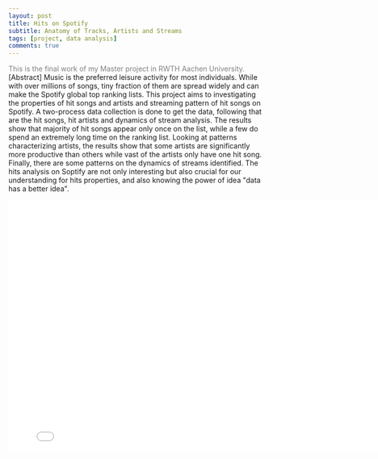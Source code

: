 ```yaml
---
layout: post
title: Hits on Spotify
subtitle: Anatomy of Tracks, Artists and Streams
tags: [project, data analysis]
comments: true
---
```

<font color=gray>This is the final work of my Master project in RWTH Aachen University.</font>  
[Abstract] Music is the preferred leisure activity for most individuals. While with over millions of songs, tiny fraction of them are spread widely and can make the Spotify global top ranking lists. This project aims to investigating the properties of hit songs and artists and streaming pattern of hit songs on Spotify. A two-process data collection is done to get the data, following that are the hit songs, hit artists and dynamics of stream analysis. The results show that majority of hit songs appear only once on the list, while a few do spend an extremely long time on the ranking list. Looking at patterns characterizing artists, the results show that some artists are significantly more productive than others while vast of the artists only have one hit song. Finally, there are some patterns on the dynamics of streams identified. The hits analysis on Soptify are not only interesting but also crucial for our understanding for hits properties, and also knowing the power of idea "data has a better idea". 

<iframe src="/assets/final_report_master_project.pdf#toolbar=0" pointer-events:none style="width:800px; height:500px;" frameborder="0"></iframe>
